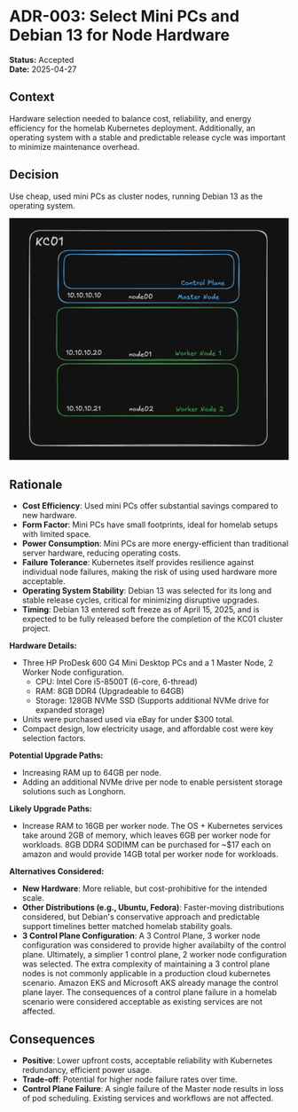 # ADR-003: Select Mini PCs and Debian 13 for Node Hardware

**Status:** Accepted  
**Date:** 2025-04-27

## Context

Hardware selection needed to balance cost, reliability, and energy efficiency for the homelab Kubernetes deployment. Additionally, an operating system with a stable and predictable release cycle was important to minimize maintenance overhead.

## Decision

Use cheap, used mini PCs as cluster nodes, running Debian 13 as the operating system.

<img src="./diagrams/0003_cluster_diagram.png" alt="KC01 Cluster Diagram" width="600"/>

## Rationale

- **Cost Efficiency**: Used mini PCs offer substantial savings compared to new hardware.
- **Form Factor**: Mini PCs have small footprints, ideal for homelab setups with limited space.
- **Power Consumption**: Mini PCs are more energy-efficient than traditional server hardware, reducing operating costs.
- **Failure Tolerance**: Kubernetes itself provides resilience against individual node failures, making the risk of using used hardware more acceptable.
- **Operating System Stability**: Debian 13 was selected for its long and stable release cycles, critical for minimizing disruptive upgrades.
- **Timing**: Debian 13 entered soft freeze as of April 15, 2025, and is expected to be fully released before the completion of the KC01 cluster project.

**Hardware Details:**
- Three HP ProDesk 600 G4 Mini Desktop PCs and a 1 Master Node, 2 Worker Node configuration.
  - CPU: Intel Core i5-8500T (6-core, 6-thread)
  - RAM: 8GB DDR4 (Upgradeable to 64GB)
  - Storage: 128GB NVMe SSD (Supports additional NVMe drive for expanded storage)
- Units were purchased used via eBay for under $300 total.
- Compact design, low electricity usage, and affordable cost were key selection factors.

**Potential Upgrade Paths:**
- Increasing RAM up to 64GB per node.
- Adding an additional NVMe drive per node to enable persistent storage solutions such as Longhorn.

**Likely Upgrade Paths:**
- Increase RAM to 16GB per worker node. The OS + Kubernetes services take around 2GB of memory, which leaves 6GB per worker node for workloads. 8GB DDR4 SODIMM can be purchased for ~$17 each on amazon and would provide 14GB total per worker node for workloads. 

**Alternatives Considered:**
- **New Hardware**: More reliable, but cost-prohibitive for the intended scale.
- **Other Distributions (e.g., Ubuntu, Fedora)**: Faster-moving distributions considered, but Debian's conservative approach and predictable support timelines better matched homelab stability goals.
- **3 Control Plane Configuration**: A 3 Control Plane, 3 worker node configuration was considered to provide higher availabilty of the control plane. Ultimately, a simplier 1 control plane, 2 worker node configuration was selected. The extra complexity of maintaining a 3 control plane nodes is not commonly applicable in a production cloud kubernetes scenario. Amazon EKS and Microsoft AKS already manage the control plane layer. The consequences of a control plane failure in a homelab scenario were considered acceptable as existing services are not affected.

## Consequences
- **Positive**: Lower upfront costs, acceptable reliability with Kubernetes redundancy, efficient power usage.
- **Trade-off**: Potential for higher node failure rates over time.
- **Control Plane Failure**: A single failure of the Master node results in loss of pod scheduling. Existing services and workflows are not affected.
